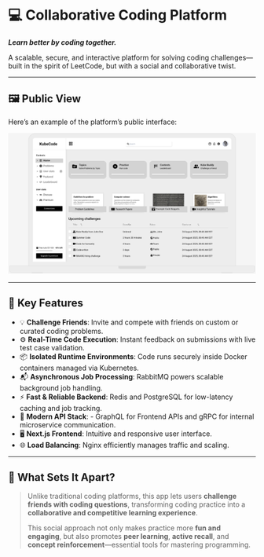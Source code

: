 # 💻 Collaborative Coding Platform  
**_Learn better by coding together._**

A scalable, secure, and interactive platform for solving coding challenges—built in the spirit of LeetCode, but with a social and collaborative twist.

---

## 🖼️ Public View  
Here’s an example of the platform’s public interface:

![wireframe](screenshots/wireframe-first-draft.png)

---

## 🔧 Key Features

- 💡 **Challenge Friends**: Invite and compete with friends on custom or curated coding problems.
- ⚙️ **Real-Time Code Execution**: Instant feedback on submissions with live test case validation.
- 📦 **Isolated Runtime Environments**: Code runs securely inside Docker containers managed via Kubernetes.
- 📬 **Asynchronous Job Processing**: RabbitMQ powers scalable background job handling.
- ⚡ **Fast & Reliable Backend**: Redis and PostgreSQL for low-latency caching and job tracking.
- 🔌 **Modern API Stack**: - GraphQL for Frontend APIs and gRPC for internal microservice communication.
- 🖥️ **Next.js Frontend**: Intuitive and responsive user interface.
- 🌐 **Load Balancing**: Nginx efficiently manages traffic and scaling.

---

## 🔑 What Sets It Apart?
> Unlike traditional coding platforms, this app lets users **challenge friends with coding questions**, transforming coding practice into a **collaborative and competitive learning experience**.  
>  
> This social approach not only makes practice more **fun and engaging**, but also promotes **peer learning**, **active recall**, and **concept reinforcement**—essential tools for mastering programming.
